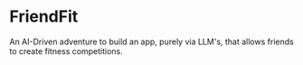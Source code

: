 # FriendFit
An AI-Driven adventure to build an app, purely via LLM's, that allows friends to create fitness competitions. 
